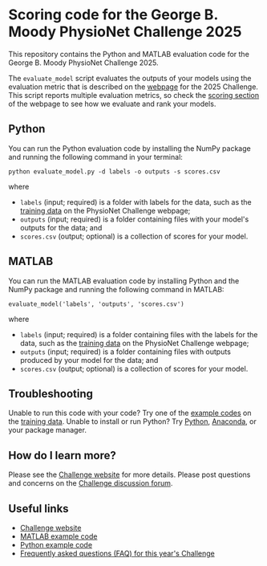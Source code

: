 # Scoring code for the George B. Moody PhysioNet Challenge 2025

This repository contains the Python and MATLAB evaluation code for the George B. Moody PhysioNet Challenge 2025.

The `evaluate_model` script evaluates the outputs of your models using the evaluation metric that is described on the [webpage](https://physionetchallenges.org/2025/) for the 2025 Challenge. This script reports multiple evaluation metrics, so check the [scoring section](https://physionetchallenges.org/2025/#scoring) of the webpage to see how we evaluate and rank your models.

## Python

You can run the Python evaluation code by installing the NumPy package and running the following command in your terminal:

    python evaluate_model.py -d labels -o outputs -s scores.csv

where

- `labels` (input; required) is a folder with labels for the data, such as the [training data](https://physionetchallenges.org/2025/#data) on the PhysioNet Challenge webpage;
- `outputs` (input; required) is a folder containing files with your model's outputs for the data; and
- `scores.csv` (output; optional) is a collection of scores for your model.

## MATLAB

You can run the MATLAB evaluation code by installing Python and the NumPy package and running the following command in MATLAB:

    evaluate_model('labels', 'outputs', 'scores.csv')

where

- `labels` (input; required) is a folder containing files with the labels for the data, such as the [training data](https://physionetchallenges.org/2025/#data) on the PhysioNet Challenge webpage;
- `outputs` (input; required) is a folder containing files with outputs produced by your model for the data; and
- `scores.csv` (output; optional) is a collection of scores for your model.

## Troubleshooting

Unable to run this code with your code? Try one of the [example codes](https://physionetchallenges.org/2025/#submissions) on the [training data](https://physionetchallenges.org/2025/#data). Unable to install or run Python? Try [Python](https://www.python.org/downloads/), [Anaconda](https://www.anaconda.com/products/individual), or your package manager.

## How do I learn more?

Please see the [Challenge website](https://physionetchallenges.org/2025/) for more details. Please post questions and concerns on the [Challenge discussion forum](https://groups.google.com/forum/#!forum/physionet-challenges).

## Useful links

- [Challenge website](https://physionetchallenges.org/2025/)
- [MATLAB example code](https://github.com/physionetchallenges/matlab-example-2025)
- [Python example code](https://github.com/physionetchallenges/python-example-2025)
- [Frequently asked questions (FAQ) for this year's Challenge](https://physionetchallenges.org/2025/faq/)

